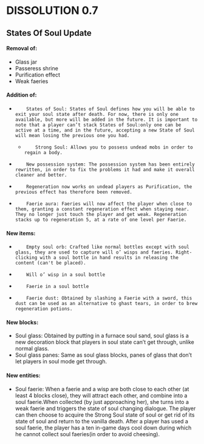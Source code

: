 # DISSOLUTION 0.7

## States Of Soul Update

#### Removal of:

- Glass jar
- Passeress shrine
- Purification effect
- Weak faeries

#### Addition of:

-         States of Soul: States of Soul defines how you will be able to exit your soul state after death. For now, there is only one available, but more will be added in the future. It is important to note that a player can’t stack States of Soul:only one can be active at a time, and in the future, accepting a new State of Soul will mean losing the previous one you had.
     -         Strong Soul: Allows you to possess undead mobs in order to regain a body.
-         New possession system: The possession system has been entirely rewritten, in order to fix the problems it had and make it overall cleaner and better.
-         Regeneration now works on undead players as Purification, the previous effect has therefore been removed.
-         Faerie aura: Faeries will now affect the player when close to them, granting a constant regeneration effect when staying near. They no longer just touch the player and get weak. Regeneration stacks up to regeneration 5, at a rate of one level per Faerie.

#### New items:

-         Empty soul orb: Crafted like normal bottles except with soul glass, they are used to capture will o’ wisps and faeries. Right-clicking with a soul bottle in hand results in releasing the content (can't be placed).
-         Will o’ wisp in a soul bottle
-         Faerie in a soul bottle
-         Faerie dust: Obtained by slashing a Faerie with a sword, this dust can be used as an alternative to ghast tears, in order to brew regeneration potions.

#### New blocks:

- Soul glass: Obtained by putting in a furnace soul sand, soul glass is a new decoration block that players in soul state can’t get through, unlike normal glass.
- Soul glass panes: Same as soul glass blocks, panes of glass that don’t let players in soul mode get through. 

#### New entities:

- Soul faerie: When a faerie and a wisp are both close to each other (at least 4 blocks close), they will attract each other, and combine into a soul faerie.When collected (by just approaching her), she turns into a weak faerie and triggers the state of soul changing dialogue. The player can then choose to acquire the Strong Soul state of soul or get rid of its state of soul and return to the vanilla death. After a player has used a soul faerie, the player has a ten in-game days cool down during which he cannot collect soul faeries(in order to avoid cheesing).